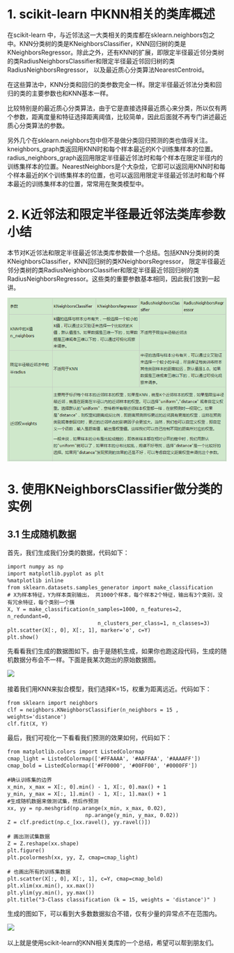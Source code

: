 # 1. scikit-learn 中KNN相关的类库概述

在scikit-learn 中，与近邻法这一大类相关的类库都在sklearn.neighbors包之中。KNN分类树的类是KNeighborsClassifier，KNN回归树的类是KNeighborsRegressor。除此之外，还有KNN的扩展，即限定半径最近邻分类树的类RadiusNeighborsClassifier和限定半径最近邻回归树的类RadiusNeighborsRegressor， 以及最近质心分类算法NearestCentroid。

在这些算法中，KNN分类和回归的类参数完全一样。限定半径最近邻法分类和回归的类的主要参数也和KNN基本一样。

比较特别是的最近质心分类算法，由于它是直接选择最近质心来分类，所以仅有两个参数，距离度量和特征选择距离阈值，比较简单，因此后面就不再专门讲述最近质心分类算法的参数。

另外几个在sklearn.neighbors包中但不是做分类回归预测的类也值得关注。kneighbors\_graph类返回用KNN时和每个样本最近的K个训练集样本的位置。radius\_neighbors\_graph返回用限定半径最近邻法时和每个样本在限定半径内的训练集样本的位置。NearestNeighbors是个大杂烩，它即可以返回用KNN时和每个样本最近的K个训练集样本的位置，也可以返回用限定半径最近邻法时和每个样本最近的训练集样本的位置，常常用在聚类模型中。

# 2. K近邻法和限定半径最近邻法类库参数小结

本节对K近邻法和限定半径最近邻法类库参数做一个总结。包括KNN分类树的类KNeighborsClassifier，KNN回归树的类KNeighborsRegressor， 限定半径最近邻分类树的类RadiusNeighborsClassifier和限定半径最近邻回归树的类RadiusNeighborsRegressor。这些类的重要参数基本相同，因此我们放到一起讲。

![](/images/cluster/table1.png)



# 3. 使用KNeighborsClassifier做分类的实例

## 3.1 生成随机数据

首先，我们生成我们分类的数据，代码如下：

```
import numpy as np
import matplotlib.pyplot as plt
%matplotlib inline
from sklearn.datasets.samples_generator import make_classification
# X为样本特征，Y为样本类别输出， 共1000个样本，每个样本2个特征，输出有3个类别，没有冗余特征，每个类别一个簇
X, Y = make_classification(n_samples=1000, n_features=2, n_redundant=0,
                             n_clusters_per_class=1, n_classes=3)
plt.scatter(X[:, 0], X[:, 1], marker='o', c=Y)
plt.show()
```

先看看我们生成的数据图如下。由于是随机生成，如果你也跑这段代码，生成的随机数据分布会不一样。下面是我某次跑出的原始数据图。

![](http://images2015.cnblogs.com/blog/1042406/201611/1042406-20161115161802310-1227649461.png)

接着我们用KNN来拟合模型，我们选择K=15，权重为距离远近。代码如下：

```
from sklearn import neighbors
clf = neighbors.KNeighborsClassifier(n_neighbors = 15 , weights='distance')
clf.fit(X, Y)
```

最后，我们可视化一下看看我们预测的效果如何，代码如下：

```
from matplotlib.colors import ListedColormap
cmap_light = ListedColormap(['#FFAAAA', '#AAFFAA', '#AAAAFF'])
cmap_bold = ListedColormap(['#FF0000', '#00FF00', '#0000FF'])

#确认训练集的边界
x_min, x_max = X[:, 0].min() - 1, X[:, 0].max() + 1
y_min, y_max = X[:, 1].min() - 1, X[:, 1].max() + 1
#生成随机数据来做测试集，然后作预测
xx, yy = np.meshgrid(np.arange(x_min, x_max, 0.02),
                         np.arange(y_min, y_max, 0.02))
Z = clf.predict(np.c_[xx.ravel(), yy.ravel()])

# 画出测试集数据
Z = Z.reshape(xx.shape)
plt.figure()
plt.pcolormesh(xx, yy, Z, cmap=cmap_light)

# 也画出所有的训练集数据
plt.scatter(X[:, 0], X[:, 1], c=Y, cmap=cmap_bold)
plt.xlim(xx.min(), xx.max())
plt.ylim(yy.min(), yy.max())
plt.title("3-Class classification (k = 15, weights = 'distance')" )
```

生成的图如下，可以看到大多数数据拟合不错，仅有少量的异常点不在范围内。

![](http://images2015.cnblogs.com/blog/1042406/201611/1042406-20161115162352357-756261898.png)

以上就是使用scikit-learn的KNN相关类库的一个总结，希望可以帮到朋友们。

